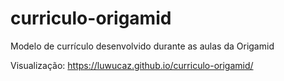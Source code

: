 # curriculo-origamid

Modelo de currículo desenvolvido durante as aulas da Origamid

Visualização: https://luwucaz.github.io/curriculo-origamid/
